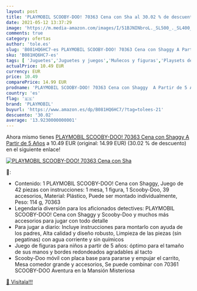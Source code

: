 ```yaml
---
layout: post
title: 'PLAYMOBIL SCOOBY-DOO! 70363 Cena con Sha al 30.02 % de descuento'
date: 2021-05-12 13:37:29
image: 'https://m.media-amazon.com/images/I/51BJNINbroL._SL500_._SL400_.jpg'
comments: true
category: ofertas
author: 'tole.es'
slug: 'B081HQ6HC7-es PLAYMOBIL SCOOBY-DOO! 70363 Cena con Shaggy A Partir de 5...'
sku: 'B081HQ6HC7-es'
tags: [ 'Juguetes','Juguetes y juegos','Muñecos y figuras','Playsets de figuras de acción para niños','playmobil', ]
actualPrice: 10.49 EUR
currency: EUR
price: 10.49
comparePrice: 14.99 EUR
prodname: 'PLAYMOBIL SCOOBY-DOO! 70363 Cena con Shaggy  A Partir de 5 Años'
country: 'es'
flag: '🇪🇸'
brand: 'PLAYMOBIL'
buyurl: 'https://www.amazon.es/dp/B081HQ6HC7/?tag=tolees-21'
descuento: '30.02'
average: '13.9230000000001'
---
```


Ahora mismo tienes [PLAYMOBIL SCOOBY-DOO! 70363 Cena con Shaggy  A Partir de 5 Años](https://www.amazon.es/dp/B081HQ6HC7/?tag=tolees-21) a 10.49 EUR (original: 14.99 EUR) (30.02 %  de descuento) en el siguiente enlace!

[![PLAYMOBIL SCOOBY-DOO! 70363 Cena con Sha](https://m.media-amazon.com/images/I/51BJNINbroL._SL500_._SL400_.jpg)](https://www.amazon.es/dp/B081HQ6HC7/?tag=tolees-21)

🔎:

- Contenido: 1 PLAYMOBIL SCOOBY-DOO! Cena con Shaggy, Juego de 42 piezas con instrucciones: 1 mesa, 1 figura, 1 Scooby-Doo, 39 accesorios, Material: Plástico, Puede ser montado individualmente, Peso: 114 g, 70363
- Legendaria diversión para los aficionados detectives: PLAYMOBIL SCOOBY-DOO! Cena con Shaggy y Scooby-Doo y muchos más accesorios para jugar con todo detalle
- Para jugar a diario: Incluye instrucciones para montarlo con ayuda de los padres, Alta calidad y diseño robusto, Limpieza de las piezas (sin pegatinas) con agua corriente y sin químicos
- Juego de figuras para niños a partir de 5 años: óptimo para el tamaño de sus manos y bordes redondeados agradables al tacto
- Scooby-Doo móvil con placa base para pararse y empujar el carrito, Mesa comedor grande y accesorios, Se puede combinar con 70361 SCOOBY-DOO Aventura en la Mansión Misteriosa

[🛒 Visítala!!!](https://www.amazon.es/dp/B081HQ6HC7/?tag=tolees-21)
